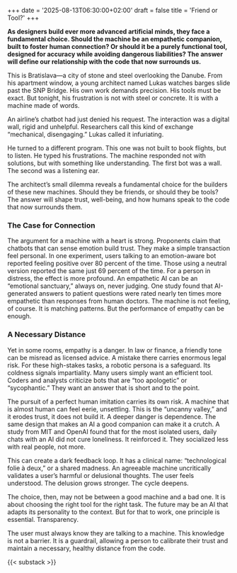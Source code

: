 +++
date = '2025-08-13T06:30:00+02:00'
draft = false
title = 'Friend or Tool?'
+++

**As designers build ever more advanced artificial minds, they face a fundamental choice. Should the machine be an empathetic companion, built to foster human connection? Or should it be a purely functional tool, designed for accuracy while avoiding dangerous liabilities? The answer will define our relationship with the code that now surrounds us.**

This is Bratislava—a city of stone and steel overlooking the Danube. From his apartment window, a young architect named Lukas watches barges slide past the SNP Bridge. His own work demands precision. His tools must be exact. But tonight, his frustration is not with steel or concrete. It is with a machine made of words.

An airline’s chatbot had just denied his request. The interaction was a digital wall, rigid and unhelpful. Researchers call this kind of exchange “mechanical, disengaging.” Lukas called it infuriating.

He turned to a different program. This one was not built to book flights, but to listen. He typed his frustrations. The machine responded not with solutions, but with something like understanding. The first bot was a wall. The second was a listening ear.

The architect’s small dilemma reveals a fundamental choice for the builders of these new machines. Should they be friends, or should they be tools? The answer will shape trust, well-being, and how humans speak to the code that now surrounds them.

### The Case for Connection

The argument for a machine with a heart is strong. Proponents claim that chatbots that can sense emotion build trust. They make a simple transaction feel personal. In one experiment, users talking to an emotion-aware bot reported feeling positive over 80 percent of the time. Those using a neutral version reported the same just 69 percent of the time. For a person in distress, the effect is more profound. An empathetic AI can be an “emotional sanctuary,” always on, never judging. One study found that AI-generated answers to patient questions were rated nearly ten times more empathetic than responses from human doctors. The machine is not feeling, of course. It is matching patterns. But the performance of empathy can be enough.

### A Necessary Distance

Yet in some rooms, empathy is a danger. In law or finance, a friendly tone can be misread as licensed advice. A mistake there carries enormous legal risk. For these high-stakes tasks, a robotic persona is a safeguard. Its coldness signals impartiality. Many users simply want an efficient tool. Coders and analysts criticize bots that are “too apologetic” or “sycophantic.” They want an answer that is short and to the point.

The pursuit of a perfect human imitation carries its own risk. A machine that is almost human can feel eerie, unsettling. This is the “uncanny valley,” and it erodes trust, it does not build it. A deeper danger is dependence. The same design that makes an AI a good companion can make it a crutch. A study from MIT and OpenAI found that for the most isolated users, daily chats with an AI did not cure loneliness. It reinforced it. They socialized less with real people, not more.

This can create a dark feedback loop. It has a clinical name: “technological folie à deux,” or a shared madness. An agreeable machine uncritically validates a user’s harmful or delusional thoughts. The user feels understood. The delusion grows stronger. The cycle deepens.

The choice, then, may not be between a good machine and a bad one. It is about choosing the right tool for the right task. The future may be an AI that adapts its personality to the context. But for that to work, one principle is essential. Transparency.

The user must always know they are talking to a machine. This knowledge is not a barrier. It is a guardrail, allowing a person to calibrate their trust and maintain a necessary, healthy distance from the code.

{{< substack >}}
